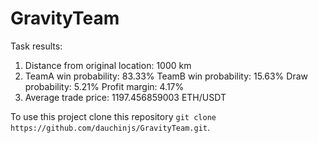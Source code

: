 # GravityTeam

Task results:
1. Distance from original location: 1000 km
2. TeamA win probability: 83.33%
   TeamB win probability: 15.63%
   Draw probability: 5.21%
   Profit margin: 4.17%
3. Average trade price: 1197.456859003 ETH/USDT

To use this project clone this repository `git clone https://github.com/dauchinjs/GravityTeam.git`.
